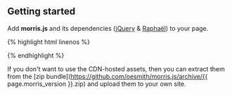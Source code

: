 ## Getting started

Add **morris.js** and its dependencies ([jQuery](http://jquery.com) &
[Raphaël](http://raphaeljs.com)) to your page.

{% highlight html linenos %}
<link rel="stylesheet" href="http://cdn.oesmith.co.uk/morris-{{ page.morris_version}}.css">
<script src="//ajax.googleapis.com/ajax/libs/jquery/1.9.0/jquery.min.js"></script>
<script src="//cdnjs.cloudflare.com/ajax/libs/raphael/2.1.0/raphael-min.js"></script>
<script src="http://cdn.oesmith.co.uk/morris-{{ page.morris_version }}.min.js"></script>
{% endhighlight %}

If you don't want to use the CDN-hosted assets, then you can extract them from
the [zip bundle](https://github.com/oesmith/morris.js/archive/{{ page.morris_version }}.zip) and
upload them to your own site.

